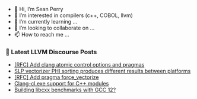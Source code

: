 - 👋 Hi, I’m Sean Perry
- 👀 I’m interested in compilers (c++, COBOL, llvm)
- 🌱 I’m currently learning ...
- 💞️ I’m looking to collaborate on ...
- 📫 How to reach me ...

<!---
s66perry/s66perry is a ✨ special ✨ repository because its `README.md` (this file) appears on your GitHub profile.
You can click the Preview link to take a look at your changes.
--->
### 📕 Latest LLVM Discourse Posts

<!-- DISCOURSE-LLVM:START -->
- [[RFC] Add clang atomic control options and pragmas](https://discourse.llvm.org/t/rfc-add-clang-atomic-control-options-and-pragmas/80641?page=2#post_27)
- [SLP vectorizer PHI sorting produces different results between platforms](https://discourse.llvm.org/t/slp-vectorizer-phi-sorting-produces-different-results-between-platforms/81467#post_8)
- [[RFC] Add pragma force_vectorize](https://discourse.llvm.org/t/rfc-add-pragma-force-vectorize/80555#post_17)
- [Clang-cl.exe support for C++ modules](https://discourse.llvm.org/t/clang-cl-exe-support-for-c-modules/72257?page=3#post_49)
- [Building libcxx benchmarks with GCC 12?](https://discourse.llvm.org/t/building-libcxx-benchmarks-with-gcc-12/81477#post_1)
<!-- DISCOURSE-LLVM:END -->
